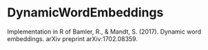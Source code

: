# DynamicWordEmbeddings
Implementation in R of Bamler, R., & Mandt, S. (2017). Dynamic word embeddings. arXiv preprint arXiv:1702.08359.
